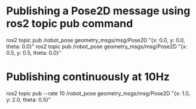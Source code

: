 # Publishing a Pose2D message using ros2 topic pub command
ros2 topic pub /robot_pose geometry_msgs/msg/Pose2D "{x: 0.0, y: 0.0, theta: 0.0}"
ros2 topic pub /robot_pose geometry_msgs/msg/Pose2D "{x: 0.5, y: 0.5, theta: 0.0}"

# Publishing continuously at 10Hz
ros2 topic pub --rate 10 /robot_pose geometry_msgs/msg/Pose2D "{x: 1.0, y: 2.0, theta: 0.5}"
